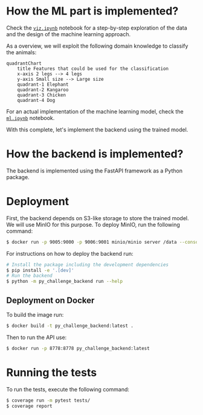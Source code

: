 # How the ML part is implemented?
Check the [`viz.ipynb`](viz.ipynb) notebook for a step-by-step exploration of the data and the design of the machine learning approach.

As a overview, we will exploit the following domain knowledge to classify the animals:

```mermaid
quadrantChart
    title Features that could be used for the classification
    x-axis 2 legs --> 4 legs
    y-axis Small size --> Large size
    quadrant-1 Elephant
    quadrant-2 Kangaroo
    quadrant-3 Chicken
    quadrant-4 Dog
```

For an actual implementation of the machine learning model, check the [`ml.ipynb`](ml.ipynb) notebook.

With this complete, let's implement the backend using the trained model.

# How the backend is implemented?
The backend is implemented using the FastAPI framework as a Python package.

# Deployment
First, the backend depends on S3-like storage to store the trained model. We will use MinIO for this purpose. To deploy MinIO, run the following command:

```bash
$ docker run -p 9005:9000 -p 9006:9001 minio/minio server /data --console-address ":9001"
```

For instructions on how to deploy the backend run:

```bash
# Install the package including the development dependencies
$ pip install -e '.[dev]'
# Run the backend
$ python -m py_challenge_backend run --help
```

## Deployment on Docker

To build the image run:
```bash
$ docker build -t py_challenge_backend:latest .
```

Then to run the API use:
```bash
$ docker run -p 8778:8778 py_challenge_backend:latest
```

# Running the tests
To run the tests, execute the following command:

```bash
$ coverage run -m pytest tests/
$ coverage report
```